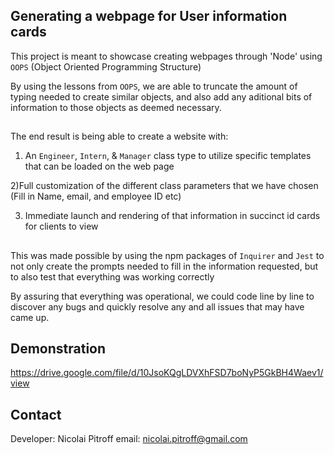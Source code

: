 ## Generating a webpage for User information cards

This project is meant to showcase creating webpages through 'Node' using `OOPS` (Object Oriented Programming Structure)

By using the lessons from `OOPS`, we are able to truncate the amount of typing needed to create similar objects,
and also add any aditional bits of information to those objects as deemed necessary. 

##
The end result is being able to create a website with:
1) An `Engineer`, `Intern`, & `Manager` class type to utilize specific templates that can be loaded on the web page

2)Full customization of the different class parameters that we have chosen (Fill in Name, email, and employee ID etc)

3) Immediate launch and rendering of that information in succinct id cards for clients to view

##
This was made possible by using the npm packages of `Inquirer` and `Jest` to not only create the prompts needed to 
fill in the information requested, but to also test that everything was working correctly

By assuring that everything was operational, we could code line by line to discover any bugs and quickly resolve
any and all issues that may have came up.

## Demonstration 
https://drive.google.com/file/d/10JsoKQgLDVXhFSD7boNyP5GkBH4Waev1/view

## Contact
Developer: Nicolai Pitroff
email: nicolai.pitroff@gmail.com